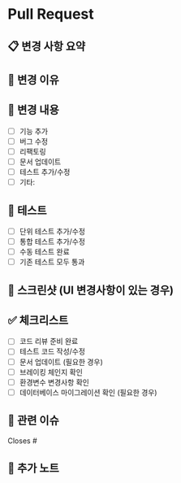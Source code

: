 # Pull Request

## 📋 변경 사항 요약

<!-- 이 PR에서 변경된 내용을 간단히 설명해주세요 -->

## 🎯 변경 이유

<!-- 왜 이 변경이 필요한지 설명해주세요 -->

## 🔧 변경 내용

<!-- 구체적인 변경 사항들을 나열해주세요 -->

- [ ] 기능 추가
- [ ] 버그 수정
- [ ] 리팩토링
- [ ] 문서 업데이트
- [ ] 테스트 추가/수정
- [ ] 기타:

## 🧪 테스트

<!-- 어떤 테스트를 수행했는지 설명해주세요 -->

- [ ] 단위 테스트 추가/수정
- [ ] 통합 테스트 추가/수정
- [ ] 수동 테스트 완료
- [ ] 기존 테스트 모두 통과

## 📸 스크린샷 (UI 변경사항이 있는 경우)

<!-- UI 변경사항이 있다면 스크린샷을 첨부해주세요 -->

## ✅ 체크리스트

- [ ] 코드 리뷰 준비 완료
- [ ] 테스트 코드 작성/수정
- [ ] 문서 업데이트 (필요한 경우)
- [ ] 브레이킹 체인지 확인
- [ ] 환경변수 변경사항 확인
- [ ] 데이터베이스 마이그레이션 확인 (필요한 경우)

## 🔗 관련 이슈

<!-- 관련된 이슈가 있다면 링크해주세요 -->

Closes #

## 📝 추가 노트

<!-- 리뷰어가 알아야 할 추가 정보가 있다면 작성해주세요 -->

